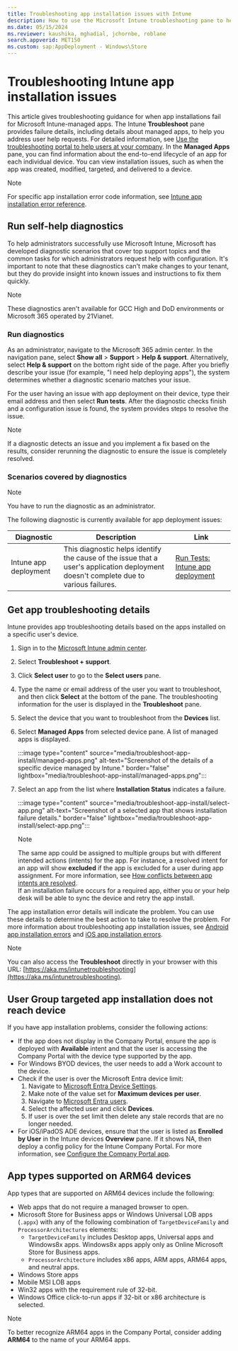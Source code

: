 ```yaml
---
title: Troubleshooting app installation issues with Intune
description: How to use the Microsoft Intune troubleshooting pane to help you troubleshoot app installation issues.
ms.date: 05/15/2024
ms.reviewer: kaushika, mghadial, jchornbe, roblane
search.appverid: MET150
ms.custom: sap:AppDeployment - Windows\Store
---
```

# Troubleshooting Intune app installation issues

This article gives troubleshooting guidance for when app installations fail for Microsoft Intune-managed apps. The Intune **Troubleshoot** pane provides failure details, including details about managed apps, to help you address user help requests. For detailed information, see [Use the troubleshooting portal to help users at your company](/mem/intune/fundamentals/help-desk-operators). In the **Managed Apps** pane, you can find information about the end-to-end lifecycle of an app for each individual device. You can view installation issues, such as when the app was created, modified, targeted, and delivered to a device.

> [!NOTE]
> For specific app installation error code information, see [Intune app installation error reference](app-install-error-codes.md).

## Run self-help diagnostics

To help administrators successfully use Microsoft Intune, Microsoft has developed diagnostic scenarios that cover top support topics and the common tasks for which administrators request help with configuration. It's important to note that these diagnostics can't make changes to your tenant, but they do provide insight into known issues and instructions to fix them quickly.

> [!NOTE]
> These diagnostics aren't available for GCC High and DoD environments or Microsoft 365 operated by 21Vianet.

### Run diagnostics

As an administrator, navigate to the Microsoft 365 admin center. In the navigation pane, select **Show all** > **Support** > **Help & support**. Alternatively, select **Help & support** on the bottom right side of the page. After you briefly describe your issue (for example, "I need help deploying apps"), the system determines whether a diagnostic scenario matches your issue.

For the user having an issue with app deployment on their device, type their email address and then select **Run tests**. After the diagnostic checks finish and a configuration issue is found, the system provides steps to resolve the issue.

> [!NOTE]
> If a diagnostic detects an issue and you implement a fix based on the results, consider rerunning the diagnostic to ensure the issue is completely resolved.

### Scenarios covered by diagnostics

> [!NOTE]
> You have to run the diagnostic as an administrator.

The following diagnostic is currently available for app deployment issues:

|Diagnostic|Description|Link|
|--|--|--|
|Intune app deployment|This diagnostic helps identify the cause of the issue that a user's application deployment doesn't complete due to various failures.|[Run Tests: Intune app deployment](https://aka.ms/IntuneAppDeployment)|

## Get app troubleshooting details

Intune provides app troubleshooting details based on the apps installed on a specific user's device.

1. Sign in to the [Microsoft Intune admin center](https://go.microsoft.com/fwlink/?linkid=2109431).
2. Select **Troubleshoot + support**.
3. Click **Select user** to go to the **Select users** pane.
4. Type the name or email address of the user you want to troubleshoot, and then click **Select** at the bottom of the pane. The troubleshooting information for the user is displayed in the **Troubleshoot** pane.
5. Select the device that you want to troubleshoot from the **Devices** list.

6. Select **Managed Apps** from selected device pane. A list of managed apps is displayed.

    :::image type="content" source="media/troubleshoot-app-install/managed-apps.png" alt-text="Screenshot of the details of a specific device managed by Intune." border="false" lightbox="media/troubleshoot-app-install/managed-apps.png":::

7. Select an app from the list where **Installation Status** indicates a failure.

    :::image type="content" source="media/troubleshoot-app-install/select-app.png" alt-text="Screenshot of a selected app that shows installation failure details." border="false" lightbox="media/troubleshoot-app-install/select-app.png":::

    > [!Note]  
    > The same app could be assigned to multiple groups but with different intended actions (intents) for the app. For instance, a resolved intent for an app will show **excluded** if the app is excluded for a user during app assignment. For more information, see [How conflicts between app intents are resolved](/mem/intune/apps/apps-deploy#how-conflicts-between-app-intents-are-resolved).  
    > If an installation failure occurs for a required app, either you or your help desk will be able to sync the device and retry the app install.

The app installation error details will indicate the problem. You can use these details to determine the best action to take to resolve the problem. For more information about troubleshooting app installation issues, see [Android app installation errors](app-install-error-codes.md#android-app-installation-errors) and [iOS app installation errors](app-install-error-codes.md#ios-and-ipados-app-installation-errors).

> [!Note]  
> You can also access the **Troubleshoot** directly in your browser with this URL: [https://aka.ms/intunetroubleshooting](https://aka.ms/intunetroubleshooting).

## User Group targeted app installation does not reach device

If you have app installation problems, consider the following actions:

- If the app does not display in the Company Portal, ensure the app is deployed with **Available** intent and that the user is accessing the Company Portal with the device type supported by the app.
- For Windows BYOD devices, the user needs to add a Work account to the device.
- Check if the user is over the Microsoft Entra device limit:
  1. Navigate to [Microsoft Entra Device Settings](https://portal.azure.com/#pane/Microsoft_AAD_IAM/DevicesMenupane/DeviceSettings/menuId).
  2. Make note of the value set for **Maximum devices per user**.
  3. Navigate to [Microsoft Entra users](https://portal.azure.com/#pane/Microsoft_AAD_IAM/UsersManagementMenupane/AllUsers).
  4. Select the affected user and click **Devices**.
  5. If user is over the set limit then delete any stale records that are no longer needed.
- For iOS/iPadOS ADE devices, ensure that the user is listed as **Enrolled by User** in the Intune devices **Overview** pane. If it shows NA, then deploy a config policy for the Intune Company Portal. For more information, see [Configure the Company Portal app](/mem/intune/apps/app-configuration-policies-use-ios#configure-the-company-portal-app-to-support-ios-and-ipados-dep-devices).

## App types supported on ARM64 devices

App types that are supported on ARM64 devices include the following:

- Web apps that do not require a managed browser to open.
- Microsoft Store for Business apps or Windows Universal LOB apps (`.appx`) with any of the following combination of `TargetDeviceFamily` and  `ProcessorArchitectures` elements:
  - `TargetDeviceFamily` includes Desktop apps, Universal apps and Windows8x apps. Windows8x apps apply only as Online Microsoft Store for Business apps.
  - `ProcessorArchitecture` includes x86 apps, ARM apps, ARM64 apps, and neutral apps.
- Windows Store apps
- Mobile MSI LOB apps
- Win32 apps with the requirement rule of 32-bit.
- Windows Office click-to-run apps if 32-bit or x86 architecture is selected.

> [!NOTE]
> To better recognize ARM64 apps in the Company Portal, consider adding **ARM64** to the name of your ARM64 apps.
